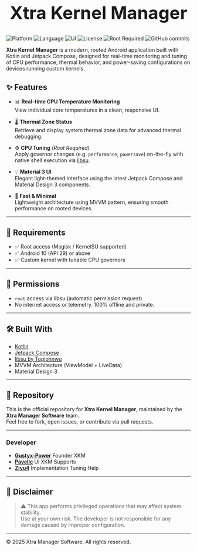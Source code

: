 <h1 align="center" style="font-size: 48px;">Xtra Kernel Manager</h1>

![Platform](https://img.shields.io/badge/platform-Android-green?style=for-the-badge&logo=android)
![Language](https://img.shields.io/badge/language-Kotlin-purple?style=for-the-badge&logo=kotlin)
![UI](https://img.shields.io/badge/Jetpack-Compose-blue?style=for-the-badge&logo=jetpackcompose)
![License](https://img.shields.io/github/license/Gustyx-Power/Xtra-Kernel-Manager?style=for-the-badge)
![Root Required](https://img.shields.io/badge/Root-Required-critical?style=for-the-badge&logo=android)
![GitHub commits](https://img.shields.io/github/commit-activity/t/Gustyx-Power/Xtra-Kernel-Manager?style=for-the-badge)

**Xtra Kernel Manager** is a modern, rooted Android application built with Kotlin and Jetpack Compose, designed for real-time monitoring and tuning of CPU performance, thermal behavior, and power-saving configurations on devices running custom kernels.


## ✨ Features

- 📊 **Real-time CPU Temperature Monitoring**  
  View individual core temperatures in a clean, responsive UI.

- 🌡️ **Thermal Zone Status**  
  Retrieve and display system thermal zone data for advanced thermal debugging.

- ⚙️ **CPU Tuning** *(Root Required)*  
  Apply governor changes (e.g. `performance`, `powersave`) on-the-fly with native shell execution via [libsu](https://github.com/topjohnwu/libsu).

- 💡 **Material 3 UI**  
  Elegant light-themed interface using the latest Jetpack Compose and Material Design 3 components.

- 🚀 **Fast & Minimal**  
  Lightweight architecture using MVVM pattern, ensuring smooth performance on rooted devices.

---

## 📱 Requirements

- ✅ Root access (Magisk / KernelSU supported)  
- ✅ Android 10 (API 29) or above  
- ✅ Custom kernel with tunable CPU governors  

---

## 🔐 Permissions

- `root` access via libsu (automatic permission request)
- No internet access or telemetry. 100% offline and private.

---

## 🛠 Built With

- [Kotlin](https://kotlinlang.org/)
- [Jetpack Compose](https://developer.android.com/jetpack/compose)
- [libsu by Topjohnwu](https://github.com/topjohnwu/libsu)
- MVVM Architecture (ViewModel + LiveData)
- Material Design 3

---

## 📂 Repository

This is the official repository for **Xtra Kernel Manager**, maintained by the **Xtra Manager Software** team.  
Feel free to fork, open issues, or contribute via pull requests.

---

### Developer
- **[Gustyx-Power](https://github.com/Gustyx-Power)** Founder XKM 
- **[Pavellc](https://github.com/pavelc4)** Ui XKM Supports 
- **[Ziyu4](https://github.com/Ziyu4)**  Implementation Tuning Help
---

## 📣 Disclaimer

> ⚠️ This app performs privileged operations that may affect system stability.  
> Use at your own risk. The developer is not responsible for any damage caused by improper configuration.

---

© 2025 Xtra Manager Software. All rights reserved.
